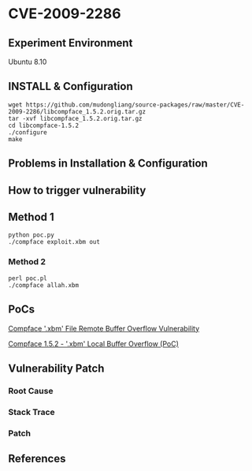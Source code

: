 # CVE-2009-2286

## Experiment Environment

Ubuntu 8.10

## INSTALL & Configuration

```
wget https://github.com/mudongliang/source-packages/raw/master/CVE-2009-2286/libcompface_1.5.2.orig.tar.gz
tar -xvf libcompface_1.5.2.orig.tar.gz
cd libcompface-1.5.2
./configure
make
```

## Problems in Installation & Configuration


## How to trigger vulnerability

## Method 1

```
python poc.py
./compface exploit.xbm out
```

### Method 2

```
perl poc.pl
./compface allah.xbm
```

## PoCs

[Compface '.xbm' File Remote Buffer Overflow Vulnerability](https://www.securityfocus.com/bid/35863/exploit)

[Compface 1.5.2 - '.xbm' Local Buffer Overflow (PoC)](https://www.exploit-db.com/exploits/8982/)

## Vulnerability Patch

### Root Cause

### Stack Trace

### Patch

## References
